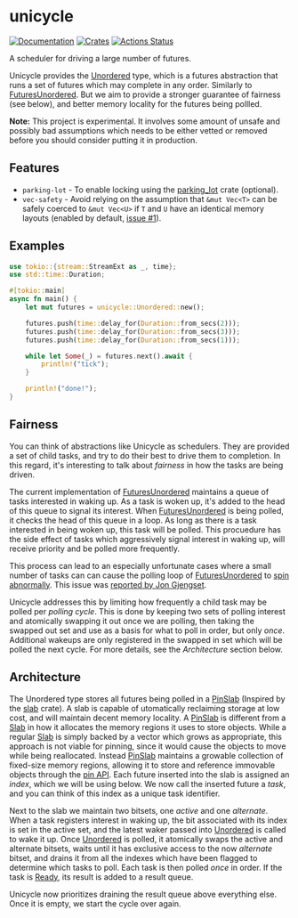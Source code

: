# unicycle

[![Documentation](https://docs.rs/unicycle/badge.svg)](https://docs.rs/unicycle)
[![Crates](https://img.shields.io/crates/v/unicycle.svg)](https://crates.io/crates/unicycle)
[![Actions Status](https://github.com/udoprog/unicycle/workflows/Rust/badge.svg)](https://github.com/udoprog/unicycle/actions)

A scheduler for driving a large number of futures.

Unicycle provides the [Unordered] type, which is a futures abstraction that
runs a set of futures which may complete in any order.
Similarly to [FuturesUnordered].
But we aim to provide a stronger guarantee of fairness (see below), and
better memory locality for the futures being pollled.

**Note:** This project is experimental. It involves some amount of unsafe and
possibly bad assumptions which needs to be either vetted or removed before you
should consider putting it in production.

## Features

* `parking-lot` - To enable locking using the [parking_lot] crate (optional).
* `vec-safety` - Avoid relying on the assumption that `&mut Vec<T>` can be
  safely coerced to `&mut Vec<U>` if `T` and `U` have an identical memory
  layouts (enabled by default, [issue #1]).

[issue #1]: https://github.com/udoprog/unicycle/issues/1
[parking_lot]: https://crates.io/crates/parking_lot

## Examples

```rust
use tokio::{stream::StreamExt as _, time};
use std::time::Duration;

#[tokio::main]
async fn main() {
    let mut futures = unicycle::Unordered::new();

    futures.push(time::delay_for(Duration::from_secs(2)));
    futures.push(time::delay_for(Duration::from_secs(3)));
    futures.push(time::delay_for(Duration::from_secs(1)));

    while let Some(_) = futures.next().await {
        println!("tick");
    }

    println!("done!");
}
```

## Fairness

You can think of abstractions like Unicycle as schedulers. They are provided a
set of child tasks, and try to do their best to drive them to completion. In
this regard, it's interesting to talk about _fairness_ in how the tasks are
being driven.

The current implementation of [FuturesUnordered] maintains a queue of tasks
interested in waking up. As a task is woken up, it's added to the head of this
queue to signal its interest. When [FuturesUnordered] is being polled, it
checks the head of this queue in a loop. As long as there is a task interested
in being woken up, this task will be polled. This procuedure has the side effect
of tasks which aggressively signal interest in waking up, will receive priority
and be polled more frequently.

This process can lead to an especially unfortunate cases where a small number of
tasks can can cause the polling loop of [FuturesUnordered] to
[spin abnormally]. This issue was [reported by Jon Gjengset].

Unicycle addresses this by limiting how frequently a child task may be polled
per _polling cycle_. This is done by keeping two sets of polling interest and
atomically swapping it out once we are polling, then taking the swapped out set
and use as a basis for what to poll in order, but only _once_. Additional
wakeups are only registered in the swapped in set which will be polled the next
cycle. For more details, see the _Architecture_ section below.

[spin abnormally]: https://github.com/udoprog/unicycle/blob/master/tests/spinning_futures_unordered.rs
[reported by Jon Gjengset]: https://github.com/rust-lang/futures-rs/issues/2047

## Architecture

The Unordered type stores all futures being polled in a [PinSlab] (Inspired by
the [slab] crate).
A slab is capable of utomatically reclaiming storage at low cost, and will
maintain decent memory locality.
A [PinSlab] is different from a [Slab] in how it allocates the memory regions it
uses to store objects.
While a regular [Slab] is simply backed by a vector which grows as appropriate,
this approach is not viable for pinning, since it would cause the objects to
move while being reallocated.
Instead [PinSlab] maintains a growable collection of fixed-size memory regions,
allowing it to store and reference immovable objects through the [pin API].
Each future inserted into the slab is assigned an _index_, which we will be
using below.
We now call the inserted future a _task_, and you can think of this index as a
unique task identifier.

[slab]: https://github.com/carllerche/slab
[pin API]: https://doc.rust-lang.org/std/pin/index.html

Next to the slab we maintain two bitsets, one _active_ and one _alternate_.
When a task registers interest in waking up, the bit associated with its index
is set in the active set, and the latest waker passed into [Unordered] is
called to wake it up.
Once [Unordered] is polled, it atomically swaps the active and alternate
bitsets, waits until it has exclusive access to the now _alternate_ bitset, and
drains it from all the indexes which have been flagged to determine which tasks
to poll.
Each task is then polled _once_ in order.
If the task is [Ready], its result is added to a result queue.

[Ready]: https://doc.rust-lang.org/std/task/enum.Poll.html

Unicycle now prioritizes draining the result queue above everything else. Once
it is empty, we start the cycle over again.

[PinSlab]: https://docs.rs/unicycle/latest/unicycle/struct.PinSlab.html
[Slab]: https://docs.rs/slab/latest/slab/struct.Slab.html
[Unordered]: https://docs.rs/unicycle/latest/unicycle/struct.Unordered.html
[FuturesUnordered]: https://docs.rs/futures/latest/futures/stream/struct.FuturesUnordered.html